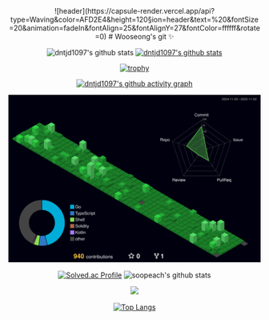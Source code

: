 <div align="center">
![header](https://capsule-render.vercel.app/api?type=Waving&color=AFD2E4&height=120&section=header&text=%20&fontSize=20&animation=fadeIn&fontAlign=25&fontAlignY=27&fontColor=ffffff&rotate=0)
# Wooseong's git ✨


![dntjd1097's github stats](https://github-readme-stats.vercel.app/api?username=dntjd1097&show_icons=true)
[![dntjd1097's github stats](https://github-readme-stats.vercel.app/api/top-langs/?username=dntjd1097&show_icons=true&hide_border=true&title_color=004386&icon_color=004386&layout=compact)](https://github.com/dntjd1097)

[![trophy](https://github-profile-trophy.vercel.app/?username=dntjd1097&theme=flat&column=7)](https://github.com/dntjd1097/)

[![dntjd1097's github activity graph](https://github-readme-activity-graph.vercel.app/graph?username=dntjd1097&theme=react)](https://github.com/ashutosh00710/github-readme-activity-graph)


![](./profile-3d-contrib/profile-night-green.svg)

[![Solved.ac Profile](http://mazassumnida.wtf/api/v2/generate_badge?boj=dntjd1097)](https://solved.ac/dntjd1097/) ![soopeach's github stats](https://github-readme-stats.vercel.app/api?username=dntjd1097&show_icons=true)

<a href="https://opgc.me/#/users/dntjd1097" target="_blank"><img src="https://api.opgc.me/githubs/users/dntjd1097/tag/?theme=basic" /></a>


[![Top Langs](https://github-readme-stats.vercel.app/api/top-langs/?username=dntjd1097&exclude_repo=Dinosaur-Adventure)](https://github.com/anuraghazra/github-readme-stats)
</div>
